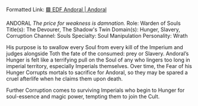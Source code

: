 Formatted Link: [🟩 EDF Andoral | Andoral](../../-edf-andoral--andoral.md)

ANDORAL _The price for weakness is damnation._ Role: Warden of Souls Title(s): The Devourer, The Shadow's Twin Domain(s): Hunger, Slavery, Corruption Channel: Souls Specialty: Soul Manipulation Personality: Wrath

His purpose is to swallow every Soul from every kill of the Imperium and judges alongside Toth the fate of the consumed: prey or Slavery. Andoral’s Hunger is felt like a terrifying pull on the Soul of any who lingers too long in imperial territory, especially Imperials themselves. Over time, the Fear of his Hunger Corrupts mortals to sacrifice for Andoral, so they may be spared a cruel afterlife when he claims them upon death.

Further Corruption comes to surviving Imperials who begin to Hunger for soul-essence and magic power, tempting them to join the Cult.
